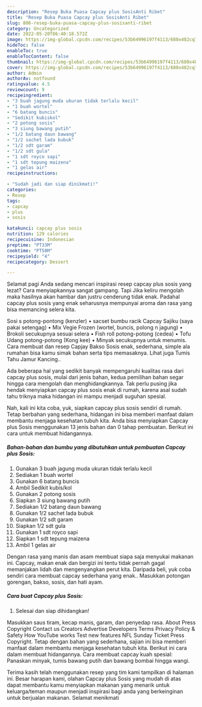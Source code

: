 ```yaml
---
description: "Resep Buka Puasa Capcay plus SosisAnti Ribet"
title: "Resep Buka Puasa Capcay plus SosisAnti Ribet"
slug: 806-resep-buka-puasa-capcay-plus-sosisanti-ribet
category: Uncategorized
date: 2022-05-20T06:40:18.572Z
image: https://img-global.cpcdn.com/recipes/53b64996197f4113/680x482cq70/capcay-plus-sosis-foto-resep-utama.jpg
hideToc: false
enableToc: true
enableTocContent: false
thumbnail: https://img-global.cpcdn.com/recipes/53b64996197f4113/680x482cq70/capcay-plus-sosis-foto-resep-utama.jpg
cover: https://img-global.cpcdn.com/recipes/53b64996197f4113/680x482cq70/capcay-plus-sosis-foto-resep-utama.jpg
author: Admin
authorAv: notfound
ratingvalue: 4.5
reviewcount: 9
recipeingredient:
- "3 buah jagung muda ukuran tidak terlalu kecil"
- "1 buah wortel"
- "6 batang buncis"
- "Sedikit kubiskol"
- "2 potong sosis"
- "3 siung bawang putih"
- "1/2 batang daun bawang"
- "1/2 sachet lada bubuk"
- "1/2 sdt garam"
- "1/2 sdt gula"
- "1 sdt royco sapi"
- "1 sdt tepung maizena"
- "1 gelas air"
recipeinstructions:

- "Sudah jadi dan siap dinikmati!"
categories:
- Resep
tags:
- capcay
- plus
- sosis

katakunci: capcay plus sosis 
nutrition: 129 calories
recipecuisine: Indonesian
preptime: "PT33M"
cooktime: "PT50M"
recipeyield: "4"
recipecategory: Dessert

---
```



Selamat pagi Anda sedang mencari inspirasi resep capcay plus sosis yang lezat? Cara menyiapkannya sangat gampang. Tapi Jika keliru mengolah maka hasilnya akan hambar dan justru cenderung tidak enak. Padahal capcay plus sosis yang enak seharusnya mempunyai aroma dan rasa yang bisa memancing selera kita.


Sosi s potong-pontong (kenzler) • sacset bumbu racik Capcay Sajiku (saya pakai setengag) • Mix Vegie Frozen (wortel, buncis, polong n jagung) • Brokoli secukupnya sesuai selera • Fish roll potong-potong (cedea) • Tofu Udang potong-potong (Kong kee) • Minyak secukupnya untuk menumis. Cara membuat dan resep Capjay Bakso Sosis enak, sederhana, simple ala rumahan bisa kamu simak bahan serta tips memasaknya. Lihat juga Tumis Tahu Jamur Kancing..

Ada beberapa hal yang sedikit banyak mempengaruhi kualitas rasa dari capcay plus sosis, mulai dari jenis bahan, kedua pemilihan bahan segar hingga cara mengolah dan menghidangkannya. Tak perlu pusing jika hendak menyiapkan capcay plus sosis enak di rumah, karena asal sudah tahu triknya maka hidangan ini mampu menjadi suguhan spesial.


Nah, kali ini kita coba, yuk, siapkan capcay plus sosis sendiri di rumah. Tetap berbahan yang sederhana, hidangan ini bisa memberi manfaat dalam membantu menjaga kesehatan tubuh kita. Anda bisa menyiapkan Capcay plus Sosis menggunakan 13 jenis bahan dan 0 tahap pembuatan. Berikut ini cara untuk membuat hidangannya.

<!--inarticleads1-->

##### Bahan-bahan dan bumbu yang dibutuhkan untuk pembuatan Capcay plus Sosis:

1. Gunakan 3 buah jagung muda ukuran tidak terlalu kecil
1. Sediakan 1 buah wortel
1. Gunakan 6 batang buncis
1. Ambil Sedikit kubis/kol
1. Gunakan 2 potong sosis
1. Siapkan 3 siung bawang putih
1. Sediakan 1/2 batang daun bawang
1. Gunakan 1/2 sachet lada bubuk
1. Gunakan 1/2 sdt garam
1. Siapkan 1/2 sdt gula
1. Gunakan 1 sdt royco sapi
1. Siapkan 1 sdt tepung maizena
1. Ambil 1 gelas air


Dengan rasa yang manis dan asam membuat siapa saja menyukai makanan ini. Capcay, makan enak dan bergizi ini tentu tidak pernah gagal memanjakan lidah dan mengenyangkan perut kita. Daripada beli, yuk coba sendiri cara membuat capcay sederhana yang enak.. Masukkan potongan gorengan, bakso, sosis, dan hati ayam. 

<!--inarticleads2-->

##### Cara buat Capcay plus Sosis:


1. Selesai dan siap dihidangkan!

Masukkan saus tiram, kecap manis, garam, dan penyedap rasa. About Press Copyright Contact us Creators Advertise Developers Terms Privacy Policy &amp; Safety How YouTube works Test new features NFL Sunday Ticket Press Copyright. Tetap dengan bahan yang sederhana, sajian ini bisa memberi manfaat dalam membantu menjaga kesehatan tubuh kita. Berikut ini cara dalam membuat hidangannya. Cara membuat capcay kuah spesial: Panaskan minyak, tumis bawang putih dan bawang bombai hingga wangi. 

Terima kasih telah menggunakan resep yang tim kami tampilkan di halaman ini. Besar harapan kami, olahan Capcay plus Sosis yang mudah di atas dapat membantu kamu menyiapkan makanan yang menarik untuk keluarga/teman maupun menjadi inspirasi bagi anda yang berkeinginan untuk berjualan makanan. Selamat menikmati
